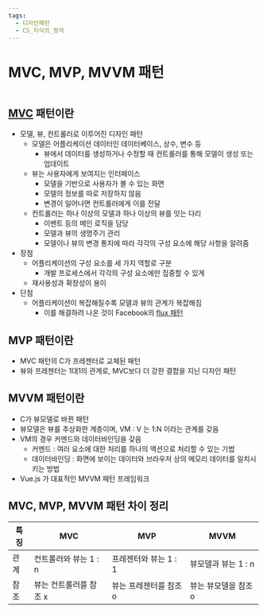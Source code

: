 ```yaml
---
tags:
  - 디자인패턴
  - CS_지식의_정석
---
```


# MVC, MVP, MVVM 패턴

```table-of-contents
```

##  [MVC](../../Spring/Spring%20MVC/MVC.md) 패턴이란
- 모델, 뷰, 컨트롤러로 이루어진 디자인 패턴
	- 모델은 어플리케이션 데이터인 데이터베이스, 상수, 변수 등
		- 뷰에서 데이터를 생성하거나 수정할 때 컨트롤러를 통해 모델이 생성 또는 업데이트
	- 뷰는 사용자에게 보여지는 인터페이스
		- 모델을 기반으로 사용자가 볼 수 있는 화면
		- 모델의 정보를 따로 저장하지 않음
		- 변경이 일어나면 컨트롤러에게 이를 전달
	- 컨트롤러는 하나 이상의 모델과 하나 이상의 뷰를 잇는 다리
		- 이벤트 등의 메인 로직을 담당
		- 모델과 뷰의 생명주기 관리
		- 모델이나 뷰의 변경 통지에 따라 각각의 구성 요소에 해당 사항을 알려줌
- 장점
	- 어플리케이션의 구성 요소를 세 가지 역할로 구분
		- 개발 프로세스에서 각각의 구성 요소에만 집중할 수 있게
	- 재사용성과 확장성이 용이
- 단점
	- 어플리케이션이 복잡해질수록 모델과 뷰의 관계가 복잡해짐
		- 이를 해결하려 나온 것이 Facebook의 [flux 패턴](flux%20패턴.md)


## MVP 패턴이란
- MVC 패턴의 C가 프레젠터로 교체된 패턴
- 뷰와 프레젠터는 1대1의 관계로, MVC보다 더 강한 결합을 지닌 디자인 패턴

## MVVM 패턴이란
- C가 뷰모델로 바뀐 패턴
- 뷰모델은 뷰를 추상화한 계층이며, VM : V 는 1:N 이라는 관계를 갖음
- VM의 경우 커멘드와 데이터바인딩을 갖음
	- 커멘드 : 여러 요소에 대한 처리를 하나의 액션으로 처리할 수 있는 기법
	- 데이터바인딩 : 화면에 보이는 데이터와 브라우저 상의 메모리 데이터를 일치시키는 방법
- Vue.js 가 대표적인 MVVM 패턴 프레임워크


## MVC, MVP, MVVM 패턴 차이 정리

| 특징 | MVC                   | MVP                   | MVVM                |
| ---- | --------------------- | --------------------- | ------------------- |
| 관계 | 컨트롤러와 뷰는 1 : n | 프레젠터와 뷰는 1 : 1 | 뷰모델과 뷰는 1 : n |
| 참조     | 뷰는 컨트롤러를 참조 x                      | 뷰는 프레젠터를 참조 o                      | 뷰는 뷰모델을 참조 o                    |

